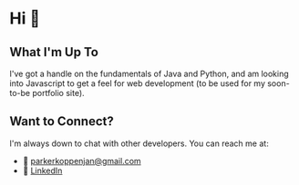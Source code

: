 # Hi 👋

## What I'm Up To
I've got a handle on the fundamentals of Java and Python, and am looking into Javascript to get a feel for web development (to be used for my soon-to-be portfolio site).

## Want to Connect?
I'm always down to chat with other developers. You can reach me at:
- 📧 [parkerkoppenjan@gmail.com](mailto:parkerkoppenjan@gmail.com)
- 💼 [LinkedIn](https://www.linkedin.com/in/parker-koppenjan/)
